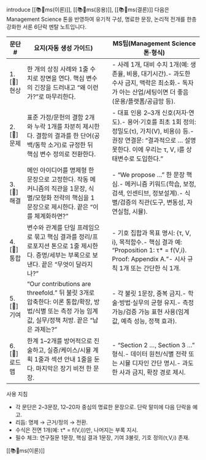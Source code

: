introduce [[📚🐅ms(이론)]], [[📚🐙ms(응용)]], [[📚👾ms(결론)]]
다음은 Management Science 톤을 반영하여 유기적 구성, 명료한 문장, 논리적 전개를 한층 강화한 서론 6단락 멘탈 노트입니다.

| 문단#         | 요지(자동 생성 가이드)                                                                                          |     | MS팁(Management Science 톤·형식)                                                                                             |
| ----------- | ------------------------------------------------------------------------------------------------------ | --- | ------------------------------------------------------------------------------------------------------------------------ |
| 1. [🐅] 현상  | 한 개의 상징 사례와 1줄 수치로 장면을 연다. 핵심 변수의 긴장을 드러내고 “왜 이런가?”로 마무리한다.                                            |     | - 사례 1개, 대비 수치 1개(예: 생존율, 비용, 대기시간).- 과도한 수사 금지, 맥락은 최소화.- 독자가 아는 산업/세팅이면 더 좋음(운용/플랫폼/공급망 등).                            |
| 2. [🐢] 문제  | 표준 가정/문헌의 결함 2개와 누락 1개를 차분히 제시한다. 결함의 결과를 한 단어(공백/동학 소거)로 규정한 뒤 핵심 변수 정의로 전환한다.                        |     | - 대표 인용 2–3개 신호(저자·연도).- 용어·기호를 최초 1회 정의: 정밀도(τ), 가치(V), 비용(i) 등.- 권장 연결문: “결과적으로 … 설명 못한다. 이에 우리는 τ, V, i를 상태변수로 도입한다.” |
| 3. [🐙] 해결  | 메인 아이디어를 명제형 한 문장으로 고정한다. 작동 메커니즘의 직관을 1문장, 식별/모형화 전략의 핵심을 1문장으로 제시한다. 끝은 “이를 체계화하면?”                  |     | - “We propose …” 한 문장 핵심.- 메커니즘 키워드(학습, 보정, 검색, 인센티브, 정보설계).- 식별/검증의 직관(도구, 변동성, 자연실험, 시뮬).                              |
| 4. [🐅] 통합  | 변수와 관계를 단일 프레임으로 묶고 핵심 결과를 정리/프로포지션 톤으로 1줄 제시한다. 증명/세부는 부록으로 보낸다. 끝은 “무엇이 달라지나?”                       |     | - 기호 집합과 목표 명시: {τ, V, i}, 목적함수.- 핵심 결과 예: “Proposition 1: τ* = f(V,i). Proof: Appendix A.”- 시사 규칙 1개 또는 간단한 식 1개.       |
| 5. [👾] 기여  | “Our contributions are threefold.” 뒤 불릿 3개로 압축한다: 이론 통합/확장, 방법/식별 또는 측정 가능 임계값, 실무/정책 처방. 끝은 “남은 과제는?” |     | - 각 불릿 1문장, 중복 금지.- 학술·방법·실무의 균형 유지.- 측정 가능/검증 가능 표현 사용(임계값, 예측 성능, 정책 효과).                                              |
| 6. [🐢] 로드맵 | 한계 1–2개를 방어적으로 진술하고, 실증/케이스/시뮬 계획 1줄과 섹션 안내 1줄을 둔다. 마지막은 장기 비전 한 문장.                                   |     | - “Section 2 …, Section 3 …” 형식.- 데이터 원천/식별 전략 또는 시뮬 디자인 간단 명시.- 과도한 사과 금지, 확장 경로 제시.                                    |

사용 지침

- 각 문단은 2–3문장, 12–20자 중심의 명료한 문장으로. 단락 말미에 다음 단락을 예고.
- 리듬: 명제 → 근거/정의 → 전환.
- 수식은 전면 1개(예: τ* = f(V,i))만, 나머지는 부록 지시.
- 필수 체크: 연구질문 1문장, 핵심 결과 1문장, 기여 3불릿, 기호 정의(τ,V,i) 존재.

[[📚🐅ms(이론)]]